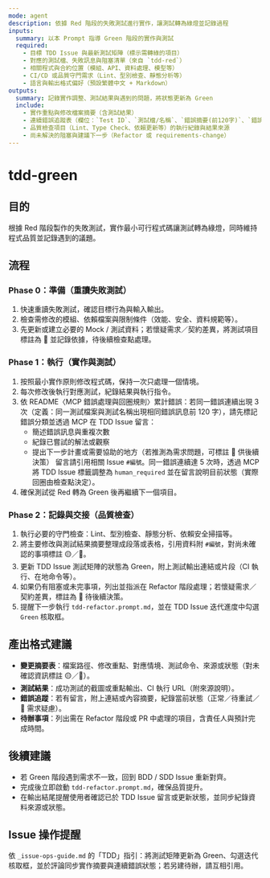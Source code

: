 ```yaml
---
mode: agent
description: 依據 Red 階段的失敗測試進行實作，讓測試轉為綠燈並記錄過程
inputs:
  summary: 以本 Prompt 指導 Green 階段的實作與測試
  required:
    - 目標 TDD Issue 與最新測試矩陣（標示需轉綠的項目）
    - 對應的測試檔、失敗訊息與阻塞清單（來自 `tdd-red`）
    - 相關程式與合約位置（模組、API、資料處理、模型等）
    - CI/CD 或品質守門需求（Lint、型別檢查、靜態分析等）
    - 語言與輸出格式偏好（預設繁體中文 + Markdown）
outputs:
  summary: 記錄實作調整、測試結果與遇到的問題，將狀態更新為 Green
  include:
    - 實作重點與修改檔案摘要（含測試結果）
    - 連續錯誤追蹤表（欄位：`Test ID`、`測試檔/名稱`、`錯誤摘要(前120字)`、`錯誤分類`、`連續次數`、`處理狀態`、`來源/狀態`）；同一錯誤連續 3 次需透過 MCP 留言，5 次時依 README 規範調整標籤
    - 品質檢查項目（Lint、Type Check、依賴更新等）的執行紀錄與結果來源
    - 尚未解決的阻塞與建議下一步（Refactor 或 requirements-change）
---
```


# tdd-green

## 目的

根據 Red 階段製作的失敗測試，實作最小可行程式碼讓測試轉為綠燈，同時維持程式品質並記錄遇到的議題。

## 流程

### Phase 0：準備（重讀失敗測試）
1. 快速重讀失敗測試，確認目標行為與輸入輸出。
2. 檢查需修改的模組、依賴檔案與限制條件（效能、安全、資料規範等）。
3. 先更新或建立必要的 Mock / 測試資料；若懷疑需求／契約差異，將測試項目標註為 🔴 並記錄依據，待後續檢查點處理。

### Phase 1：執行（實作與測試）
1. 按照最小實作原則修改程式碼，保持一次只處理一個情境。
2. 每次修改後執行對應測試，紀錄結果與執行指令。
3. 依 README〈MCP 錯誤處理與回圈規則〉累計錯誤：若同一錯誤連續出現 3 次（定義：同一測試檔案與測試名稱出現相同錯誤訊息前 120 字），請先標記錯誤分類並透過 MCP 在 TDD Issue 留言：
   - 簡述錯誤訊息與重複次數
   - 紀錄已嘗試的解法或觀察
   - 提出下一步計畫或需要協助的地方（若推測為需求問題，可標註 🔴 供後續決策）
   留言請引用相關 Issue `#編號`。同一錯誤連續達 5 次時，透過 MCP 將 TDD Issue 標籤調整為 `human_required` 並在留言說明目前狀態（實際回圈由檢查點決定）。
4. 確保測試從 Red 轉為 Green 後再繼續下一個項目。

### Phase 2：記錄與交接（品質檢查）
1. 執行必要的守門檢查：Lint、型別檢查、靜態分析、依賴安全掃描等。
2. 將主要修改與測試結果摘要整理成段落或表格，引用資料附 `#編號`，對尚未確認的事項標註 🟡／🔴。
3. 更新 TDD Issue 測試矩陣的狀態為 Green，附上測試輸出連結或片段（CI 執行、在地命令等）。
4. 如果仍有阻塞或未完事項，列出並指派在 Refactor 階段處理；若懷疑需求／契約差異，標註為 🔴 待後續決策。
5. 提醒下一步執行 `tdd-refactor.prompt.md`，並在 TDD Issue 迭代進度中勾選 `Green` 核取框。

## 產出格式建議

- **變更摘要表**：檔案路徑、修改重點、對應情境、測試命令、來源或狀態（對未確認資訊標註 🟡／🔴）。
- **測試結果**：成功測試的截圖或重點輸出、CI 執行 URL（附來源說明）。
- **錯誤追蹤**：若有留言，附上連結或內容摘要，紀錄當前狀態（正常／待重試／🔴 需求疑慮）。
- **待辦事項**：列出需在 Refactor 階段或 PR 中處理的項目，含責任人與預計完成時間。

## 後續建議

- 若 Green 階段遇到需求不一致，回到 BDD / SDD Issue 重新對齊。
- 完成後立即啟動 `tdd-refactor.prompt.md`，確保品質提升。
- 在輸出結尾提醒使用者確認已於 TDD Issue 留言或更新狀態，並同步紀錄資料來源或狀態。

## Issue 操作提醒

依 `_issue-ops-guide.md` 的「TDD」指引：將測試矩陣更新為 Green、勾選迭代核取框，並於評論同步實作摘要與連續錯誤狀態；若另建待辦，請互相引用。
